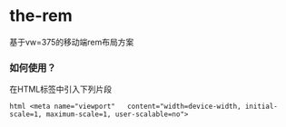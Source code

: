 # the-rem
基于vw=375的移动端rem布局方案

### 如何使用？

在HTML标签中引入下列片段

 `html
 <meta name="viewport"   content="width=device-width, initial-scale=1, maximum-scale=1, user-scalable=no">
 `

